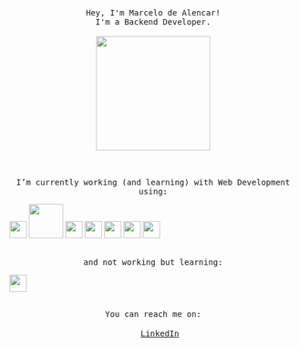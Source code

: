 <p align="center">
  <samp>Hey, I'm Marcelo de Alencar!<br>
    I'm a Backend Developer.</samp>
  <br><br><img src="https://media4.giphy.com/media/hftFT911INdgk/giphy.gif?cid=ecf05e47a4z03gvd2njrno6g0aq3zyqtua8uzkr4xej6ynwr&rid=giphy.gif" width="200" height="200" />
</p>
<p align="center">
  <br>
  <br>
  <samp>I’m currently working (and learning) with Web Development using:</samp>
  <br>
</p>
<span align="center">
  <span align="center">
    <img src="https://cdn.svgporn.com/logos/ruby.svg" width="30" heigth="30">
  </span>
  <span align="center">
    <img src="https://cdn.svgporn.com/logos/rails.svg" width="60" heigth="70">
  </span>
  <span align="center">
    <img src="https://cdn.svgporn.com/logos/postgresql.svg" width="30" heigth="30">
  </span>
  <span align="center">
    <img src="https://cdn.svgporn.com/logos/sentry-icon.svg" width="30" heigth="30">
  </span>
  <span align="center">
    <img src="https://cdn.svgporn.com/logos/heroku-icon.svg" width="30" heigth="30">
  </span>
  <span align="center">
    <img src="https://cdn.svgporn.com/logos/javascript.svg" width="30" heigth="30">
  </span>
  <span align="center">
    <img src="https://cdn.svgporn.com/logos/react.svg" width="30" heigth="30">
  </span>
</span>

<br>
<br>
<p align="center">
  <samp>and not working but learning:</samp>
</p>
<span align="center">
  <img src="https://cdn.svgporn.com/logos/nodejs-icon.svg" width="30" heigth="30">
</span>

<br>
<br>

<p align="center">
  <samp>You can reach me on:<br><br>
    <img src="https://cdn.worldvectorlogo.com/logos/linkedin-icon-2.svg" widht="15" height="15"> <a href="https://www.linkedin.com/in/dealencarmarcelo/">LinkedIn</a> 
  <samp>
  
</p>
